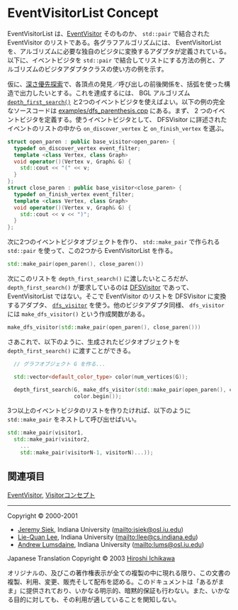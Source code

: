 # EventVisitorList Concept

EventVisitorList は、[EventVisitor](EventVisitor.md) そのものか、 `std::pair` で結合された EventVisitor のリストである。各グラフアルゴリズムには、 EventVisitorList を、アルゴリズムに必要な独自のビジタに変換するアダプタが定義されている。 以下に、イベントビジタを `std::pair` で結合してリストにする方法の例と、アルゴリズムのビジタアダプタクラスの使い方の例を示す。

仮に、[深さ優先探索](graph_theory_review.md#dfs-algorithm)で、各頂点の発見／呼び出しの前後関係を、括弧を使った構造で出力したいとする。これを達成するには、 BGL アルゴリズム [`depth_first_search()`](depth_first_search.md) と2つのイベントビジタを使えばよい。以下の例の完全なソースコードは [examples/dfs_parenthesis.cpp](examples/dfs_parenthesis.cpp.md) にある。まず、 2 つのイベントビジタを定義する。使うイベントビジタとして、 DFSVisitor に詳述されたイベントのリストの中から `on_discover_vertex` と `on_finish_vertex` を選ぶ。

```cpp
struct open_paren : public base_visitor<open_paren> {
  typedef on_discover_vertex event_filter;
  template <class Vertex, class Graph>
  void operator()(Vertex v, Graph& G) {
    std::cout << "(" << v;
  }
};
struct close_paren : public base_visitor<close_paren> {
  typedef on_finish_vertex event_filter;
  template <class Vertex, class Graph>
  void operator()(Vertex v, Graph& G) {
    std::cout << v << ")";
  }
};
```

次に2つのイベントビジタオブジェクトを作り、 `std::make_pair` で作られる `std::pair` を使って、この2つから EventVisitorList を作る。

```cpp
std::make_pair(open_paren(), close_paren())
```

次にこのリストを `depth_first_search()` に渡したいところだが、 `depth_first_search()` が要求しているのは [DFSVisitor](DFSVisitor.md) であって、 EventVisitorList ではない。そこで EventVisitor のリストを DFSVisitor に変換するアダプタ、 [`dfs_visitor`](dfs_visitor.md) を使う。他のビジタアダプタ同様、 `dfs_visitor` には `make_dfs_visitor()` という作成関数がある。

```cpp
make_dfs_visitor(std::make_pair(open_paren(), close_paren()))
```

さあこれで、以下のように、生成されたビジタオブジェクトを `depth_first_search()` に渡すことができる。

```cpp
  // グラフオブジェクト G を作る...

  std::vector<default_color_type> color(num_vertices(G));

  depth_first_search(G, make_dfs_visitor(std::make_pair(open_paren(), close_paren())),
                     color.begin());
```

3つ以上のイベントビジタのリストを作りたければ、以下のように `std::make_pair` をネストして呼び出せばいい。

```cpp
std::make_pair(visitor1,
  std::make_pair(visitor2,
    ...
    std::make_pair(visitorN-1, visitorN)...));
```


## 関連項目
[EventVisitor](EventVisitor.md), [Visitorコンセプト](visitor_concepts.md)


***
Copyright © 2000-2001

- [Jeremy Siek](http://www.boost.org/doc/libs/1_31_0/people/jeremy_siek.htm), Indiana University (<mailto:jsiek@osl.iu.edu>)
- [Lie-Quan Lee](http://www.boost.org/doc/libs/1_31_0/people/liequan_lee.htm), Indiana University (<mailto:llee@cs.indiana.edu>)
- [Andrew Lumsdaine](http://www.osl.iu.edu/~lums), Indiana University (<mailto:lums@osl.iu.edu>)

Japanese Translation Copyright © 2003 [Hiroshi Ichikawa](mailto:gimite@mx12.freecom.ne.jp)

オリジナルの、及びこの著作権表示が全ての複製の中に現れる限り、この文書の複製、利用、変更、販売そして配布を認める。このドキュメントは「あるがまま」に提供されており、いかなる明示的、暗黙的保証も行わない。また、いかなる目的に対しても、その利用が適していることを関知しない。

